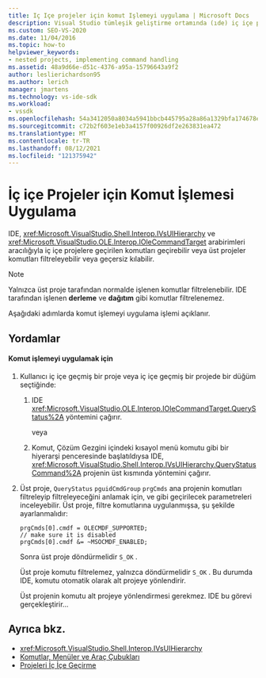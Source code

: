 ```yaml
---
title: Iç Içe projeler için komut Işlemeyi uygulama | Microsoft Docs
description: Visual Studio tümleşik geliştirme ortamında (ıde) iç içe projeler için komut işlemeyi uygulamayı öğrenin.
ms.custom: SEO-VS-2020
ms.date: 11/04/2016
ms.topic: how-to
helpviewer_keywords:
- nested projects, implementing command handling
ms.assetid: 48a9d66e-d51c-4376-a95a-15796643a9f2
author: leslierichardson95
ms.author: lerich
manager: jmartens
ms.technology: vs-ide-sdk
ms.workload:
- vssdk
ms.openlocfilehash: 54a3412050a8034a5941bbcb445795a28a86a1329bfa174678e067f7ef463729
ms.sourcegitcommit: c72b2f603e1eb3a4157f00926df2e263831ea472
ms.translationtype: MT
ms.contentlocale: tr-TR
ms.lasthandoff: 08/12/2021
ms.locfileid: "121375942"
---
```

# <a name="implementing-command-handling-for-nested-projects"></a>İç içe Projeler için Komut İşlemesi Uygulama
IDE, <xref:Microsoft.VisualStudio.Shell.Interop.IVsUIHierarchy> ve <xref:Microsoft.VisualStudio.OLE.Interop.IOleCommandTarget> arabirimleri aracılığıyla iç içe projelere geçirilen komutları geçirebilir veya üst projeler komutları filtreleyebilir veya geçersiz kılabilir.

> [!NOTE]
> Yalnızca üst proje tarafından normalde işlenen komutlar filtrelenebilir. IDE tarafından işlenen **derleme** ve **dağıtım** gibi komutlar filtrelenemez.

 Aşağıdaki adımlarda komut işlemeyi uygulama işlemi açıklanır.

## <a name="procedures"></a>Yordamlar

#### <a name="to-implement-command-handling"></a>Komut işlemeyi uygulamak için

1. Kullanıcı iç içe geçmiş bir proje veya iç içe geçmiş bir projede bir düğüm seçtiğinde:

   1. IDE <xref:Microsoft.VisualStudio.OLE.Interop.IOleCommandTarget.QueryStatus%2A> yöntemini çağırır.

      veya

   2. Komut, Çözüm Gezgini içindeki kısayol menü komutu gibi bir hiyerarşi penceresinde başlatıldıysa IDE, <xref:Microsoft.VisualStudio.Shell.Interop.IVsUIHierarchy.QueryStatusCommand%2A> projenin üst kısmında yöntemini çağırır.

2. Üst proje, `QueryStatus` `pguidCmdGroup` `prgCmds` ana projenin komutları filtreleyip filtreleyeceğini anlamak için, ve gibi geçirilecek parametreleri inceleyebilir. Üst proje, filtre komutlarına uygulanmışsa, şu şekilde ayarlanmalıdır:

   ```
   prgCmds[0].cmdf = OLECMDF_SUPPORTED;
   // make sure it is disabled
   prgCmds[0].cmdf &= ~MSOCMDF_ENABLED;
   ```

    Sonra üst proje döndürmelidir `S_OK` .

    Üst proje komutu filtrelemez, yalnızca döndürmelidir `S_OK` . Bu durumda IDE, komutu otomatik olarak alt projeye yönlendirir.

    Üst projenin komutu alt projeye yönlendirmesi gerekmez. IDE bu görevi gerçekleştirir...

## <a name="see-also"></a>Ayrıca bkz.
- <xref:Microsoft.VisualStudio.Shell.Interop.IVsUIHierarchy>
- [Komutlar, Menüler ve Araç Çubukları](../../extensibility/internals/commands-menus-and-toolbars.md)
- [Projeleri İç İçe Geçirme](../../extensibility/internals/nesting-projects.md)
